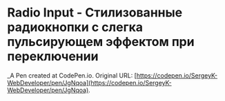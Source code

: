 # Radio Input - Стилизованные радиокнопки с слегка пульсирующем эффектом при переключении
 _A Pen created at CodePen.io. Original URL: [https://codepen.io/SergeyK-WebDeveloper/pen/JgNqoa](https://codepen.io/SergeyK-WebDeveloper/pen/JgNqoa).

 